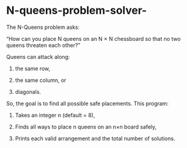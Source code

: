 # N-queens-problem-solver-
The N-Queens problem asks:

“How can you place N queens on an N × N chessboard so that no two queens threaten each other?”

Queens can attack along:

1. the same row,

2. the same column, or

3. diagonals.

So, the goal is to find all possible safe placements.
This program:

1. Takes an integer n (default = 8),

2. Finds all ways to place n queens on an n×n board safely,

3. Prints each valid arrangement and the total number of solutions.
